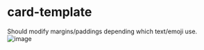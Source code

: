 # card-template
Should modify margins/paddings depending which text/emoji use. <br>
![image](https://user-images.githubusercontent.com/91222471/146949024-df71ddc4-c852-47c1-9052-c0b2daa2a9c2.png)

